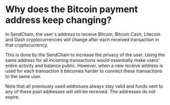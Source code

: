 # Why does the Bitcoin payment address keep changing?

In SendChain, the user's address to receive Bitcoin, Bitcoin Cash, Litecoin and Dash cryptocurrencies will change after each received transaction in that cryptocurrency.

This is done by the SendChain to increase the privacy of the user. Using the same address for all incoming transactions would essentially make users' entire activity and balance public. However, when a new receive address is used for each transaction it becomes harder to connect these transactions to the same user.

Note that all previously used addresses always stay valid and funds sent to any of these past addresses will still be received. The addresses do not expire.


